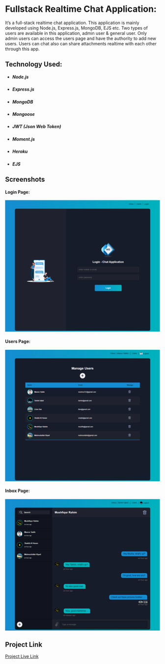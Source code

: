 # Fullstack Realtime Chat Application:

It’s a full-stack realtime chat application. This application is mainly developed using Node.js, Express.js, MongoDB, EJS etc. Two types of users are available in this application, admin user & general user. Only admin users can access the users page and have the authority to add new users. Users can chat also can share attachments realtime with each other through this app.

## Technology Used:

<ul>
    <li>
        <h5>Node.js</h5>
    </li>
    <li>
        <h5>Express.js</h5>
    </li>
    <li>
        <h5>MongoDB</h5>
    </li>
    <li>
        <h5>Mongoose</h5>
    </li>
    <li>
        <h5>JWT (Json Web Token)</h5>
    </li>
    <li>
        <h5>Moment.js</h5>
    </li>
    <li>
        <h5>Heroku</h5>
    </li>
    <li>
        <h5>EJS</h5>
    </li>
</ul>

## Screenshots

#### Login Page:

![loginPage](https://github.com/masrur-sakib/fullstack-realtime-chat-application/blob/main/screenshots/loginPage.png?raw=true)

#### Users Page:

![usersPage](https://github.com/masrur-sakib/fullstack-realtime-chat-application/blob/main/screenshots/usersPage.png?raw=true)

#### Inbox Page:

![inboxPage](https://github.com/masrur-sakib/fullstack-realtime-chat-application/blob/main/screenshots/inboxPage.png?raw=true)

## Project Link

<a  target="_blank" href="https://masrursakib-chat-app-lws.herokuapp.com/">Project Live Link</a>

